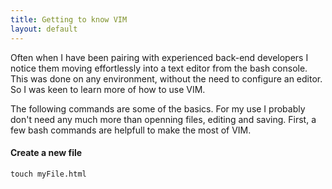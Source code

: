 ```yaml
---
title: Getting to know VIM
layout: default
---
```


Often when I have been pairing with experienced back-end developers I notice them moving effortlessly into a text editor from the bash console. This was done on any environment, without the need to configure an editor. So I was keen to learn more of how to use VIM.

The following commands are some of the basics. For my use I probably don't need any much more than openning files, editing and saving. First, a few bash commands are helpfull to make the most of VIM.
#### Create a new file
```
touch myFile.html
```
